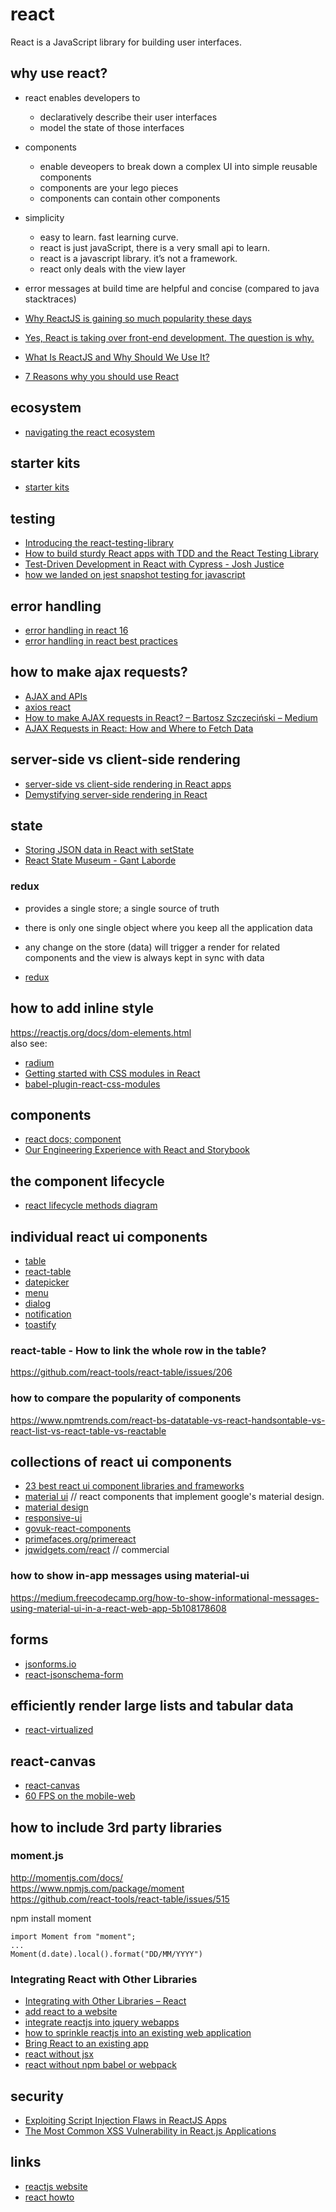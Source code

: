 # react

React is a JavaScript library for building user interfaces.

## why use react?
* react enables developers to 
  * declaratively describe their user interfaces
  * model the state of those interfaces
* components
  * enable deveopers to break down a complex UI into simple reusable components
  * components are your lego pieces
  * components can contain other components
* simplicity
  * easy to learn. fast learning curve.
  * react is just javaScript, there is a very small api to learn. 
  * react is a javascript library. it’s not a framework.
  * react only deals with the view layer
* error messages at build time are helpful and concise (compared to java stacktraces)


* [Why ReactJS is gaining so much popularity these days](https://medium.com/@thinkwik/why-reactjs-is-gaining-so-much-popularity-these-days-c3aa686ec0b3)
* [Yes, React is taking over front-end development. The question is why.](https://medium.freecodecamp.org/yes-react-is-taking-over-front-end-development-the-question-is-why-40837af8ab76)
* [What Is ReactJS and Why Should We Use It?](https://www.c-sharpcorner.com/article/what-and-why-reactjs/)
* [7 Reasons why you should use React](https://stories.jotform.com/7-reasons-why-you-should-use-react-ad420c634247)


## ecosystem
* [navigating the react ecosystem](https://www.toptal.com/react/navigating-the-react-ecosystem)


## starter kits
* [starter kits](https://reactjs.org/community/starter-kits.html)


## testing
* [Introducing the react-testing-library](https://blog.kentcdodds.com/introducing-the-react-testing-library-e3a274307e65)
* [How to build sturdy React apps with TDD and the React Testing Library](https://medium.freecodecamp.org/how-to-build-sturdy-react-apps-with-tdd-and-the-react-testing-library-47ad3c5c8e47)
* [Test-Driven Development in React with Cypress - Josh Justice](https://vimeo.com/298277470)
* [how we landed on jest snapshot testing for javascript](https://blog.grommet.io/post/2016/09/01/how-we-landed-on-jest-snapshot-testing-for-javascript)


## error handling
* [error handling in react 16](https://reactjs.org/blog/2017/07/26/error-handling-in-react-16.html)
* [error handling in react best practices](https://stackoverflow.com/questions/36897434/error-handling-in-react-best-practices)


## how to make ajax requests?
* [AJAX and APIs](https://reactjs.org/docs/faq-ajax.html)
* [axios react](https://alligator.io/react/axios-react/)
* [How to make AJAX requests in React? – Bartosz Szczeciński – Medium](https://medium.com/@baphemot/how-to-make-ajax-requests-in-react-a6a52bb5a8b1)
* [AJAX Requests in React: How and Where to Fetch Data](https://daveceddia.com/ajax-requests-in-react/)


## server-side vs client-side rendering
* [server-side vs client-side rendering in React apps](https://hackernoon.com/server-side-vs-client-side-rendering-in-react-apps-443efd6f2e87)
* [Demystifying server-side rendering in React](https://medium.freecodecamp.org/demystifying-reacts-server-side-render-de335d408fe4)


## state
* [Storing JSON data in React with setState](https://medium.com/@brettcelestre/storing-json-data-in-react-with-setstate-3b588b74dcce)
* [React State Museum - Gant Laborde](https://vimeo.com/298276409 )


### redux
* provides a single store; a single source of truth
* there is only one single object where you keep all the application data
* any change on the store (data) will trigger a render for related components and the view is always kept in sync with data

* [redux](https://redux.js.org/)


## how to add inline style
https://reactjs.org/docs/dom-elements.html  
also see:  
* [radium](https://www.npmjs.com/package/radium)
* [Getting started with CSS modules in React](https://blog.pusher.com/css-modules-react/)
* [babel-plugin-react-css-modules](https://github.com/gajus/babel-plugin-react-css-modules)


## components
* [react docs; component](https://reactjs.org/docs/react-component.html)
* [Our Engineering Experience with React and Storybook](https://auth0.com/blog/our-engineering-experience-with-react-and-storybook/)


## the component lifecycle
* [react lifecycle methods diagram](http://projects.wojtekmaj.pl/react-lifecycle-methods-diagram/)


## individual react ui components
* [table](https://www.npmjs.com/package/rc-table)
* [react-table](https://www.npmjs.com/package/react-table)
* [datepicker](https://www.npmjs.com/package/rc-datepicker)
* [menu](https://www.npmjs.com/package/rc-menu)
* [dialog](https://www.npmjs.com/package/rc-dialog)
* [notification](https://www.npmjs.com/package/rc-notification)
* [toastify](https://www.npmjs.com/package/react-toastify)


### react-table - How to link the whole row in the table?
https://github.com/react-tools/react-table/issues/206


### how to compare the popularity of components
https://www.npmtrends.com/react-bs-datatable-vs-react-handsontable-vs-react-list-vs-react-table-vs-reactable


## collections of react ui components
* [23 best react ui component libraries and frameworks](https://hackernoon.com/23-best-react-ui-component-libraries-and-frameworks-250a81b2ac42)
* [material ui](https://material-ui.com/) // react components that implement google's material design.
* [material design](https://www.npmjs.com/package/react-md)
* [responsive-ui](https://www.npmjs.com/package/react-responsive-ui)
* [govuk-react-components](https://github.com/lennym/govuk-react-components)
* [primefaces.org/primereact](https://www.primefaces.org/primereact/)
* [jqwidgets.com/react](https://www.jqwidgets.com/react/) // commercial


### how to show in-app messages using material-ui
https://medium.freecodecamp.org/how-to-show-informational-messages-using-material-ui-in-a-react-web-app-5b108178608


## forms
* [jsonforms.io](https://jsonforms.io/)
* [react-jsonschema-form](https://github.com/mozilla-services/react-jsonschema-form)


## efficiently render large lists and tabular data
* [react-virtualized](https://github.com/bvaughn/react-virtualized)


## react-canvas
* [react-canvas](https://github.com/Flipboard/react-canvas)
* [60 FPS on the mobile-web](https://engineering.flipboard.com/2015/02/mobile-web)


## how to include 3rd party libraries

### moment.js
http://momentjs.com/docs/  
https://www.npmjs.com/package/moment  
https://github.com/react-tools/react-table/issues/515  

npm install moment

```
import Moment from "moment";
...
Moment(d.date).local().format("DD/MM/YYYY")
```

### Integrating React with Other Libraries
* [Integrating with Other Libraries – React](https://reactjs.org/docs/integrating-with-other-libraries.html)
* [add react to a website](https://reactjs.org/docs/add-react-to-a-website.html)
* [integrate reactjs into jquery webapps](https://winterbe.com/posts/2015/08/24/integrate-reactjs-into-jquery-webapps/)
* [how to sprinkle reactjs into an existing web application](https://scotch.io/tutorials/how-to-sprinkle-reactjs-into-an-existing-web-application)
* [Bring React to an existing app](https://youtu.be/8zmmYxyc9Uc)
* [react without jsx](https://reactjs.org/docs/react-without-jsx.html)
* [react without npm babel or webpack](https://medium.com/@chrislewisdev/react-without-npm-babel-or-webpack-1e9a6049714)


## security
* [Exploiting Script Injection Flaws in ReactJS Apps](https://medium.com/dailyjs/exploiting-script-injection-flaws-in-reactjs-883fb1fe36c1)
* [The Most Common XSS Vulnerability in React.js Applications](https://medium.com/node-security/the-most-common-xss-vulnerability-in-react-js-applications-2bdffbcc1fa0)


## links
* [reactjs website](https://reactjs.org/)
* [react howto](https://github.com/petehunt/react-howto)
